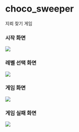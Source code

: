 # choco_sweeper

지뢰 찾기 게임

### 시작 화면
![](https://images.velog.io/images/yevini118/post/6aaac024-1870-47c7-b32a-9e12aaec55ef/%EC%8B%9C%EC%9E%91%ED%99%94%EB%A9%B4.PNG)

### 레벨 선택 화면 
![](https://images.velog.io/images/yevini118/post/e0344b4b-51d6-47ed-8c57-2aa12ea00612/%EB%A0%88%EB%B2%A8%ED%99%94%EB%A9%B4.PNG)

### 게임 화면
![](https://images.velog.io/images/yevini118/post/785789a4-0def-46ca-95df-f693e38bae76/%EA%B2%8C%EC%9E%84%ED%99%94%EB%A9%B4.PNG)

### 게임 실패 화면
![](https://images.velog.io/images/yevini118/post/4f719523-4f70-4c48-b97b-c9dcb838ca20/%EA%B2%8C%EC%9E%84%EC%8B%A4%ED%8C%A8%ED%99%94%EB%A9%B4.PNG)
